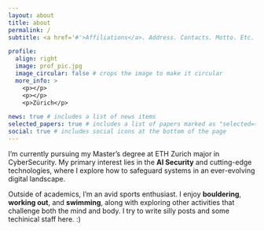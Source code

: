 ```yaml
---
layout: about
title: about
permalink: /
subtitle: <a href='#'>Affiliations</a>. Address. Contacts. Motto. Etc.

profile:
  align: right
  image: prof_pic.jpg
  image_circular: false # crops the image to make it circular
  more_info: >
    <p></p>
    <p></p>
    <p>Zürich</p>

news: true # includes a list of news items
selected_papers: true # includes a list of papers marked as "selected={true}"
social: true # includes social icons at the bottom of the page
---
```


I’m currently pursuing my Master’s degree at ETH Zurich major in CyberSecurity. My primary interest lies in the  **AI Security** and cutting-edge technologies, where I explore how to safeguard systems in an ever-evolving digital landscape.

Outside of academics, I’m an avid sports enthusiast. I enjoy **bouldering**, **working out**, and **swimming**, along with exploring other activities that challenge both the mind and body.  I try to write silly posts and some techinical staff here. :)
